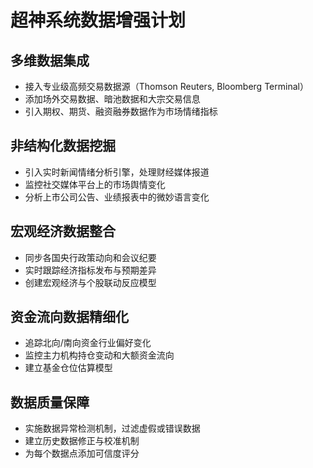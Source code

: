 # 超神系统数据增强计划

## 多维数据集成
- 接入专业级高频交易数据源（Thomson Reuters, Bloomberg Terminal）
- 添加场外交易数据、暗池数据和大宗交易信息
- 引入期权、期货、融资融券数据作为市场情绪指标

## 非结构化数据挖掘
- 引入实时新闻情绪分析引擎，处理财经媒体报道
- 监控社交媒体平台上的市场舆情变化
- 分析上市公司公告、业绩报表中的微妙语言变化

## 宏观经济数据整合
- 同步各国央行政策动向和会议纪要
- 实时跟踪经济指标发布与预期差异
- 创建宏观经济与个股联动反应模型

## 资金流向数据精细化
- 追踪北向/南向资金行业偏好变化
- 监控主力机构持仓变动和大额资金流向
- 建立基金仓位估算模型

## 数据质量保障
- 实施数据异常检测机制，过滤虚假或错误数据
- 建立历史数据修正与校准机制
- 为每个数据点添加可信度评分 